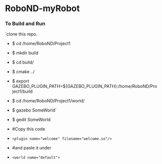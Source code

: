 # RoboND-myRobot
### To Build and Run
  
  `clone this repo.
 - $ cd /home/RoboND/Project1
 - $ mkdir build
 - $ cd build/ 
 - $ cmake ../
 - $ export GAZEBO_PLUGIN_PATH=${GAZEBO_PLUGIN_PATH}:/home/RoboND/Project1/build
 - $ cd /home/RoboND/Project1/world/
 - $ gazebo SomeWorld`




 - $ gedit SomeWorld
 - #Copy this code
 - `<plugin name="welcome" filename="welcome.so"/>`
 - #and paste it under
 - `<world name="default">`
  
